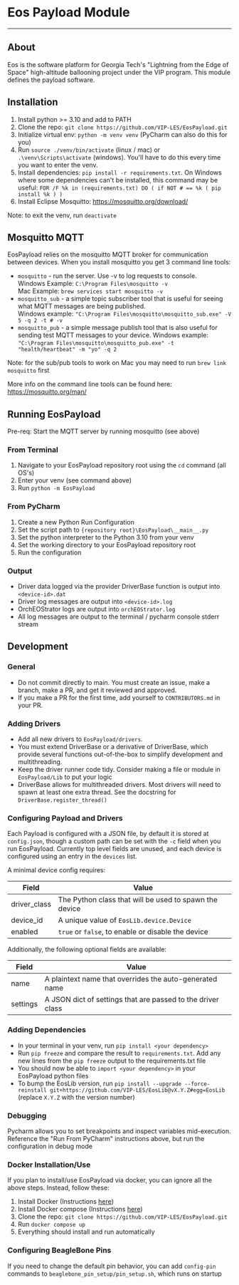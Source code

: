 # Eos Payload Module 

---
## About
Eos is the software platform for Georgia Tech's "Lightning from the Edge of Space" high-altitude ballooning project under the VIP program.  This module defines the payload software.  


## Installation
1. Install python >= 3.10 and add to PATH
2. Clone the repo: `git clone https://github.com/VIP-LES/EosPayload.git`
3. Initialize virtual env: `python -m venv venv` (PyCharm can also do this for you)
4. Run `source ./venv/bin/activate` (linux / mac) or `.\venv\Scripts\activate` (windows).  You'll have to do this every time you want to enter the venv. 
5. Install dependencies: `pip install -r requirements.txt`.  On Windows where some dependencies can't be installed, this command may be useful: `FOR /F %k in (requirements.txt) DO ( if NOT # == %k ( pip install %k ) )` 
6. Install Eclipse Mosquitto: https://mosquitto.org/download/

Note: to exit the venv, run `deactivate`

## Mosquitto MQTT
EosPayload relies on the mosquitto MQTT broker for communication between devices.  When you install mosquitto you get 3 command line tools:
- `mosquitto` - run the server.  Use -v to log requests to console.  
Windows Example: `C:\Program Files\mosquitto -v`  
Mac Example: `brew services start mosquitto -v`
- `mosquitto_sub` - a simple topic subscriber tool that is useful for seeing what MQTT messages are being published.  
Windows example: `"C:\Program Files\mosquitto\mosquitto_sub.exe" -V 5 -q 2 -t # -v`
- `mosquitto_pub` - a simple message publish tool that is also useful for sending test MQTT messages to your device.
Windows example: `"C:\Program Files\mosquitto\mosquitto_pub.exe" -t "health/heartbeat" -m "yo" -q 2`  

Note: for the sub/pub tools to work on Mac you may need to run `brew link mosquitto` first  

More info on the command line tools can be found here: https://mosquitto.org/man/

## Running EosPayload
Pre-req: Start the MQTT server by running mosquitto (see above)

### From Terminal
1. Navigate to your EosPayload repository root using the `cd` command (all OS's)
2. Enter your venv (see command above)
3. Run `python -m EosPayload`

### From PyCharm
1. Create a new Python Run Configuration
2. Set the script path to `{repository root}\EosPayload\__main__.py`
3. Set the python interpreter to the Python 3.10 from your venv
4. Set the working directory to your EosPayload repository root
5. Run the configuration

### Output
- Driver data logged via the provider DriverBase function is output into `<device-id>.dat`
- Driver log messages are output into `<device-id>.log`
- OrchEOStrator logs are output into `orchEOStrator.log`
- All log messages are output to the terminal / pycharm console stderr stream

## Development

### General
- Do not commit directly to main.  You must create an issue, make a branch, make a PR, and get it reviewed and approved.
- If you make a PR for the first time, add yourself to `CONTRIBUTORS.md` in your PR.

### Adding Drivers
- Add all new drivers to `EosPayload/drivers`.
- You must extend DriverBase or a derivative of DriverBase, which provide several functions out-of-the-box to simplify development and multithreading.
- Keep the driver runner code tidy.  Consider making a file or module in `EosPayload/Lib` to put your logic
- DriverBase allows for multithreaded drivers.  Most drivers will need to spawn at least one extra thread.  See the docstring for `DriverBase.register_thread()`

### Configuring Payload and Drivers
Each Payload is configured with a JSON file, by default it is stored at `config.json`, though a custom path can be set 
with the `-c` field when you run EosPayload. Currently top level fields are unused, and each device is configured using 
an entry in the `devices` list.

A minimal device config requires:

| Field        | Value                                                  |
|--------------|--------------------------------------------------------|
| driver_class | The Python class that will be used to spawn the device |
| device_id    | A unique value of `EosLib.device.Device`               |
| enabled      | `true` or `false`, to enable or disable the device     |

Additionally, the following optional fields are available:

| Field    | Value                                                       |
|----------|-------------------------------------------------------------|
| name     | A plaintext name that overrides the auto-generated name     |
| settings | A JSON dict of settings that are passed to the driver class |


### Adding Dependencies
- In your terminal in your venv, run `pip install <your dependency>`
- Run `pip freeze` and compare the result to `requirements.txt`.  Add any new lines from the `pip freeze` output to the requirements.txt file
- You should now be able to `import <your dependency>` in your EosPayload python files
- To bump the EosLib version, run `pip install --upgrade --force-reinstall git+https://github.com/VIP-LES/EosLib@vX.Y.Z#egg=EosLib` (replace `X.Y.Z` with the version number)

### Debugging
Pycharm allows you to set breakpoints and inspect variables mid-execution.  Reference the "Run From PyCharm" instructions above, but run the configuration in debug mode

### Docker Installation/Use
If you plan to install/use EosPayload via docker, you can ignore all the above steps. Instead, follow these:

1. Install Docker (Instructions [here](https://docs.docker.com/get-docker/))
2. Install Docker compose (Instructions [here](https://docs.docker.com/compose/install/))
3. Clone the repo: `git clone https://github.com/VIP-LES/EosPayload.git`
4. Run `docker compose up`
5. Everything should install and run automatically

### Configuring BeagleBone Pins
If you need to change the default pin behavior, you can add `config-pin` commands to `beaglebone_pin_setup/pin_setup.sh`, which runs on startup  
